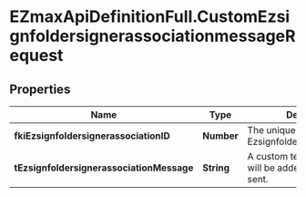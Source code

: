 # EZmaxApiDefinitionFull.CustomEzsignfoldersignerassociationmessageRequest

## Properties

Name | Type | Description | Notes
------------ | ------------- | ------------- | -------------
**fkiEzsignfoldersignerassociationID** | **Number** | The unique ID of the Ezsignfoldersignerassociation | 
**tEzsignfoldersignerassociationMessage** | **String** | A custom text message that will be added to the email sent. | [optional] 


